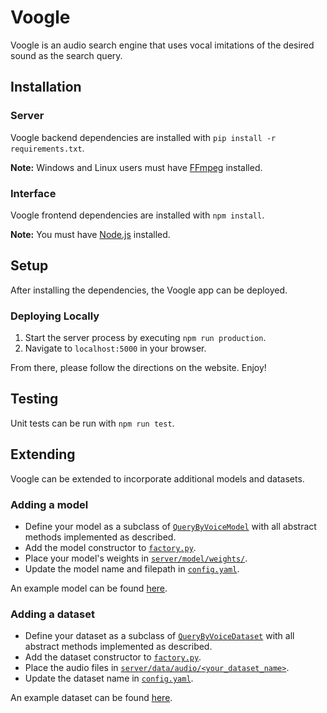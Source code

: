 # Voogle
Voogle is an audio search engine that uses vocal imitations of the desired sound as the search query.

## Installation
### Server
Voogle backend dependencies are installed with `pip install -r requirements.txt`.

**Note:** Windows and Linux users must have [FFmpeg](https://www.ffmpeg.org/) installed.

### Interface
Voogle frontend dependencies are installed with `npm install`.

**Note:** You must have [Node.js](https://nodejs.org/en/) installed.

## Setup
After installing the dependencies, the Voogle app can be deployed.

### Deploying Locally
1. Start the server process by executing `npm run production`.
2. Navigate to `localhost:5000` in your browser.

From there, please follow the directions on the website. Enjoy!

## Testing
Unit tests can be run with `npm run test`.

## Extending
Voogle can be extended to incorporate additional models and datasets.

### Adding a model
- Define your model as a subclass of [`QueryByVoiceModel`](server/model/QueryByVoiceModel.py) with all abstract methods implemented as described.
- Add the model constructor to [`factory.py`](server/factory.py).
- Place your model's weights in [`server/model/weights/`](server/model/weights/).
- Update the model name and filepath in [`config.yaml`](server/config.yaml).

An example model can be found [here](server/model/SiameseStyle.py).

### Adding a dataset
- Define your dataset as a subclass of [`QueryByVoiceDataset`](server/data/QueryByVoiceDataset.py) with all abstract methods implemented as described.
- Add the dataset constructor to [`factory.py`](server/factory.py).
- Place the audio files in [`server/data/audio/<your_dataset_name>`](server/data/audio/).
- Update the dataset name in [`config.yaml`](server/config.yaml).

An example dataset can be found [here](server/data/TestDataset.py).
